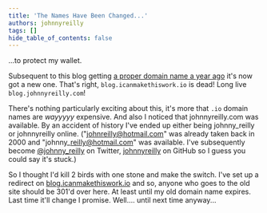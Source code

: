 ```yaml
---
title: 'The Names Have Been Changed...'
authors: johnnyreilly
tags: []
hide_table_of_contents: false
---
```


...to protect my wallet.

Subsequent to this blog getting [a proper domain name a year ago](../2014-12-05-whats-in-a-name/index.md) it's now got a new one. That's right, `blog.icanmakethiswork.io` is dead! Long live `blog.johnnyreilly.com`!

There's nothing particularly exciting about this, it's more that `.io` domain names are _wayyyyy_ expensive. And also I noticed that johnnyreilly.com was available. By an accident of history I've ended up either being johnny_reilly or johnnyreilly online. ("johnreilly@hotmail.com" was already taken back in 2000 and "johnny\_reilly@hotmail.com" was available. I've subsequently become [@johnny_reilly](https://twitter.com/johnny_reilly) on Twitter, [johnnyreilly](https://github.com/johnnyreilly) on GitHub so I guess you could say it's stuck.)

So I thought I'd kill 2 birds with one stone and make the switch. I've set up a redirect on [blog.icanmakethiswork.io](http://blog.icanmakethiswork.io) and so, anyone who goes to the old site should be 301'd over here. At least until my old domain name expires. Last time it'll change I promise. Well.... until next time anyway...
